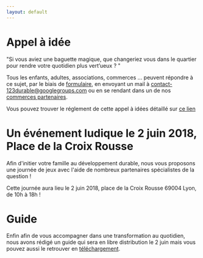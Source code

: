 ```yaml
---
layout: default
---
```


# [](#header-1) Appel à idée

"Si vous aviez une baguette magique, que changeriez vous dans le quartier pour rendre votre quotidien plus
vert’ueux ? " 

Tous les enfants, adultes, associations, commerces ... peuvent répondre à ce sujet, par le biais de [formulaire](test.fr), en envoyant un mail à contact-123durable@googlegroups.com ou en se rendant dans un de nos [commerces partenaires](test.fr).

Vous pouvez trouver le réglement de cette appel à idées détaillé sur [ce lien](test.fr)


# [](#header-2) Un événement ludique le 2 juin 2018, Place de la Croix Rousse

Afin d'initier votre famille au développement durable, nous vous proposons une journée de jeux avec l'aide de nombreux partenaires spécialistes de la question !

Cette journée aura lieu le 2 juin 2018, place de la Croix Rousse 69004 Lyon, de 10h à 18h ! 

# [](#header-3)Guide

Enfin afin de vous accompagner dans une transformation au quotidien, nous avons rédigé un guide qui sera en libre distribution le 2 juin mais vous pouvez aussi le retrouver en [téléchargement](test.fr).
